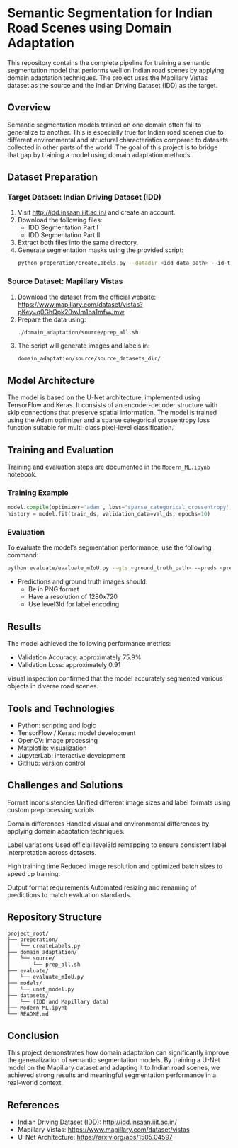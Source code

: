 # Semantic Segmentation for Indian Road Scenes using Domain Adaptation

This repository contains the complete pipeline for training a semantic segmentation model that performs well on Indian road scenes by applying domain adaptation techniques. The project uses the Mapillary Vistas dataset as the source and the Indian Driving Dataset (IDD) as the target.

## Overview

Semantic segmentation models trained on one domain often fail to generalize to another. This is especially true for Indian road scenes due to different environmental and structural characteristics compared to datasets collected in other parts of the world. The goal of this project is to bridge that gap by training a model using domain adaptation methods.

## Dataset Preparation

### Target Dataset: Indian Driving Dataset (IDD)

1. Visit http://idd.insaan.iiit.ac.in/ and create an account.
2. Download the following files:
   - IDD Segmentation Part I
   - IDD Segmentation Part II
3. Extract both files into the same directory.
4. Generate segmentation masks using the provided script:
   ```bash
   python preperation/createLabels.py --datadir <idd_data_path> --id-type level3Id --num-workers <num_threads>
   ```

### Source Dataset: Mapillary Vistas

1. Download the dataset from the official website: https://www.mapillary.com/dataset/vistas?pKey=q0GhQpk20wJm1ba1mfwJmw
2. Prepare the data using:
   ```bash
   ./domain_adaptation/source/prep_all.sh
   ```
3. The script will generate images and labels in:
   ```
   domain_adaptation/source/source_datasets_dir/
   ```

## Model Architecture

The model is based on the U-Net architecture, implemented using TensorFlow and Keras. It consists of an encoder-decoder structure with skip connections that preserve spatial information. The model is trained using the Adam optimizer and a sparse categorical crossentropy loss function suitable for multi-class pixel-level classification.

## Training and Evaluation

Training and evaluation steps are documented in the `Modern_ML.ipynb` notebook.

### Training Example

```python
model.compile(optimizer='adam', loss='sparse_categorical_crossentropy', metrics=['accuracy'])
history = model.fit(train_ds, validation_data=val_ds, epochs=10)
```

### Evaluation

To evaluate the model's segmentation performance, use the following command:

```bash
python evaluate/evaluate_mIoU.py --gts <ground_truth_path> --preds <prediction_path> --num-workers <num_threads>
```

- Predictions and ground truth images should:
  - Be in PNG format
  - Have a resolution of 1280x720
  - Use level3Id for label encoding

## Results

The model achieved the following performance metrics:

- Validation Accuracy: approximately 75.9%
- Validation Loss: approximately 0.91

Visual inspection confirmed that the model accurately segmented various objects in diverse road scenes.

## Tools and Technologies

- Python: scripting and logic
- TensorFlow / Keras: model development
- OpenCV: image processing
- Matplotlib: visualization
- JupyterLab: interactive development
- GitHub: version control

## Challenges and Solutions

Format inconsistencies
Unified different image sizes and label formats using custom preprocessing scripts.

Domain differences
Handled visual and environmental differences by applying domain adaptation techniques.

Label variations
Used official level3Id remapping to ensure consistent label interpretation across datasets.

High training time
Reduced image resolution and optimized batch sizes to speed up training.

Output format requirements
Automated resizing and renaming of predictions to match evaluation standards.

## Repository Structure

```
project_root/
├── preperation/
│   └── createLabels.py
├── domain_adaptation/
│   └── source/
│       └── prep_all.sh
├── evaluate/
│   └── evaluate_mIoU.py
├── models/
│   └── unet_model.py
├── datasets/
│   └── (IDD and Mapillary data)
├── Modern_ML.ipynb
└── README.md
```

## Conclusion

This project demonstrates how domain adaptation can significantly improve the generalization of semantic segmentation models. By training a U-Net model on the Mapillary dataset and adapting it to Indian road scenes, we achieved strong results and meaningful segmentation performance in a real-world context.

## References

- Indian Driving Dataset (IDD): http://idd.insaan.iiit.ac.in/
- Mapillary Vistas: https://www.mapillary.com/dataset/vistas
- U-Net Architecture: https://arxiv.org/abs/1505.04597
